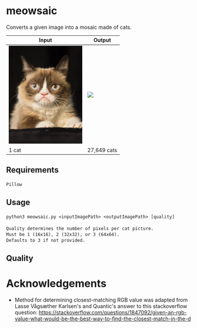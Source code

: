 # meowsaic
Converts a given image into a mosaic made of cats.

| Input                                             | Output                                           |
| --------------------------------------------------| ------------------------------------------------ |
| <img src="readmeimages/grumpycat.jpeg" width=200> | <img src="readmeimages/gm_mosaic.png" width=200> |
| 1 cat                                             | 27,649 cats                                      |

## Requirements
```
Pillow
```

## Usage
```
python3 meowsaic.py <inputImagePath> <outputImagePath> [quality]

Quality determines the number of pixels per cat picture.
Must be 1 (16x16), 2 (32x32), or 3 (64x64).
Defaults to 3 if not provided.
```

## Quality

# Acknowledgements
* Method for determining closest-matching RGB value was adapted from Lasse Vågsæther Karlsen's and Quantic's answer to this stackoverflow question: https://stackoverflow.com/questions/1847092/given-an-rgb-value-what-would-be-the-best-way-to-find-the-closest-match-in-the-d
